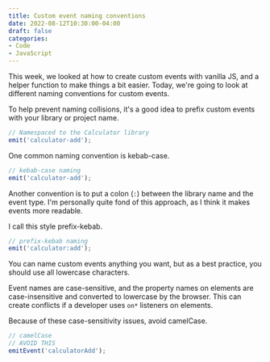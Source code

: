 ```yaml
---
title: Custom event naming conventions
date: 2022-08-12T10:30:00-04:00
draft: false
categories:
- Code
- JavaScript
---
```


This week, we looked at how to create custom events with vanilla JS, and a helper function to make things a bit easier. Today, we're going to look at different naming conventions for custom events.

To help prevent naming collisions, it's a good idea to prefix custom events with your library or project name.

```javascript
// Namespaced to the Calculator library
emit('calculator-add');
```

One common naming convention is kebab-case.

```javascript
// kebab-case naming
emit('calculator-add');
```

Another convention is to put a colon (`:`) between the library name and the event type. I'm personally quite fond of this approach, as I think it makes events more readable.

I call this style prefix-kebab.

```javascript
// prefix-kebab naming
emit('calculator:add');
```

You can name custom events anything you want, but as a best practice, you should use all lowercase characters.

Event names are case-sensitive, and the property names on elements are case-insensitive and converted to lowercase by the browser. This can create conflicts if a developer uses `on*` listeners on elements.

Because of these case-sensitivity issues, avoid camelCase.

```javascript
// camelCase
// AVOID THIS
emitEvent('calculatorAdd');
```